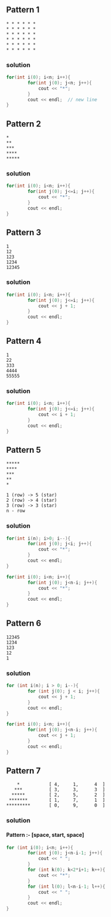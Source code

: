 ## Pattern 1
```
* * * * * *
* * * * * *
* * * * * *
* * * * * *
* * * * * *
* * * * * *
```

### solution
```c
for(int i(0); i<n; i++){
        for(int j(0); j<n; j++){
            cout << "*";
        }
        cout << endl;  // new line
}
```

## Pattern 2
```
*
**
***
****
*****
```

### solution
```c
for(int i(0); i<n; i++){
        for(int j(0); j<=i; j++){
            cout << "*"; 
        }
        cout << endl;
}
```

## Pattern 3
```
1
12
123
1234
12345
```

### solution
```c
for(int i(0); i<n; i++){
        for(int j(0); j<=i; j++){
            cout << j + 1; 
        }
        cout << endl;
}
```

## Pattern 4
```
1
22
333
4444
55555
```

### solution
```c
for(int i(0); i<n; i++){
        for(int j(0); j<=i; j++){
            cout << i + 1; 
        }
        cout << endl;
}
```

## Pattern 5
```
*****
****
***
**
*

1 (row) -> 5 (star)
2 (row) -> 4 (star)
3 (row) -> 3 (star)
n - row
```

### solution
```c
for(int i(n); i>0; i--){
        for(int j(0); j<i; j++){
            cout << "*"; 
        }
        cout << endl;
}

for(int i(0); i<n; i++){
        for(int j(0); j<n-i; j++){
            cout << "*"; 
        }
        cout << endl;
}
```

## Pattern 6
```
12345
1234
123
12
1
```

### solution
```c
for (int i(n); i > 0; i--){
        for (int j(0); j < i; j++){
            cout << j + 1;
        }
        cout << endl;
}

for(int i(0); i<n; i++){
        for(int j(0); j<n-i; j++){
            cout << j + 1; 
        }
        cout << endl;
}
```

## Pattern 7
```             [space, start, space]
    *           [ 4,     1,      4  ]
   ***          [ 3,     3,      3  ]
  *****         [ 2,     5,      2  ]
 *******        [ 1,     7,      1  ]
*********       [ 0,     9,      0  ]
```

### solution

#### Pattern :- [space, start, space]

```c
for (int i(0); i<n; i++){
        for(int j(0); j<n-i-1; j++){
            cout << " ";
        }
        for (int k(0); k<2*i+1; k++){
            cout << "*";
        }
        for (int l(0); l<n-i-1; l++){
            cout << " ";
        }
        cout << endl;
}
```
